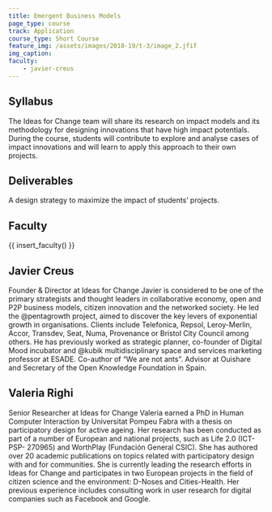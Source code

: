 ```yaml
---
title: Emergent Business Models
page_type: course
track: Application
course_type: Short Course
feature_img: /assets/images/2018-19/t-3/image_2.jfif
img_caption: 
faculty: 
    - javier-creus
---
```


## Syllabus

The Ideas for Change team will share its research on impact models and its methodology for designing innovations that have high impact potentials. During the course, students will contribute to explore and analyse cases of impact innovations and will learn to apply this approach to their own projects.

## Deliverables

A design strategy to maximize the impact of students’ projects.

## Faculty

{{ insert_faculty() }}

## Javier Creus

Founder & Director at Ideas for Change
Javier is considered to be one of the primary strategists and thought leaders in collaborative economy, open and P2P business models, citizen innovation and the networked society. He led the @pentagrowth project, aimed to discover the key levers of exponential growth in organisations. Clients include Telefonica, Repsol, Leroy-Merlin, Accor, Transdev, Seat, Numa, Provenance or Bristol City Council among others. He has previously worked as strategic planner, co-founder of Digital Mood incubator and @kubik multidisciplinary space and services marketing professor at ESADE. Co-author of “We are not ants”. Advisor at Ouishare and Secretary of the Open Knowledge Foundation in Spain.

## Valeria Righi

Senior Researcher at Ideas for Change
Valeria earned a PhD in Human Computer Interaction by Universitat Pompeu Fabra with a thesis on participatory design for active ageing. Her research has been conducted as part of a number of European and national projects, such as Life 2.0 (ICT-PSP- 270965) and WorthPlay (Fundación General CSIC). She has authored over 20 academic publications on topics related with participatory design with and for communities. She is currently leading the research efforts in Ideas for Change and participates in two European projects in the field of citizen science and the environment: D-Noses and Cities-Health. Her previous experience includes consulting work in user research for digital companies such as Facebook and Google.
